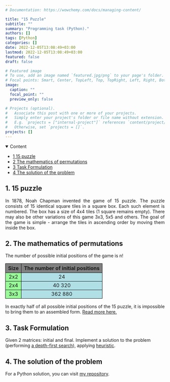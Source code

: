 ```yaml
---
# Documentation: https://wowchemy.com/docs/managing-content/

title: "15 Puzzle"
subtitle: ""
summary: "Programming task (Python)."
authors: []
tags: [Python]
categories: []
date: 2022-12-05T13:08:49+03:00
lastmod: 2022-12-05T13:08:49+03:00
featured: false
draft: false

# Featured image
# To use, add an image named `featured.jpg/png` to your page's folder.
# Focal points: Smart, Center, TopLeft, Top, TopRight, Left, Right, BottomLeft, Bottom, BottomRight.
image:
  caption: ""
  focal_point: ""
  preview_only: false

# Projects (optional).
#   Associate this post with one or more of your projects.
#   Simply enter your project's folder or file name without extension.
#   E.g. `projects = ["internal-project"]` references `content/project/deep-learning/index.md`.
#   Otherwise, set `projects = []`.
projects: []
---
```


<details class="toc-inpage d-print-none  " open="">
<summary class="font-weight-bold">Content</summary>
<nav id="TableOfContents" class="nav flex-column">
<ul>
<li class="nav-item"><a href="#игра_в_15" class="nav-link"><span class="section-num">1</span> 15 puzzle</a></li>
<li class="nav-item"><a href="#формулировка_задачи_15" class="nav-link"><span class="section-num">2</span> The mathematics of permutations</a></li>
<li class="nav-item"><a href="#формулировка_задачи_15" class="nav-link"><span class="section-num">3</span> Task Formulation</a></li>
<li class="nav-item"><a href="#решение_задачи_15" class="nav-link"><span class="section-num">4</span> The solution of the problem</a></li>
</ul>
</nav>
</details>

<h2 id='игра_в_15'><span class="section-num"><b>1</span>. 15 puzzle</b></h2>
<p align="justify">In 1878, Noah Chapman invented the game of 15 puzzle. The puzzle consists of 15 identical square tiles in a square box. Each such element is numbered. The box has a size of 4x4 tiles (1 square remains empty). There may also be other variations of this game 3x3, 5x5 and others. The goal of the game is simple - arrange the tiles in ascending order by moving them inside the box.</p>
<h2 id='математика_перестановок'><span class="section-num"><b>2</span>. The mathematics of permutations</b></h2>
<p align="justify">The number of possible initial positions of the game is n!</p>

<style>
    .heatMap {
        text-align: center;
    }
    .heatMap th {
        background: grey;
        word-wrap: break-word;
        text-align: center;
    }
    td, th {
    	border: 1px solid black;
    }
    .heatMap td:nth-child(1) { background: #98FB98; }
    .heatMap td:nth-child(2) { background: #B0E0E6; }
</style>

<div class="heatMap" style="text-align: center;">

<center>

| Size  | The number of initial positions | 
|:-----:|:-------------------------:|
| 2x2   | 24                        |
| 2x4   | 40 320                    |
| 3x3   | 362 880                   |

</center>

</div>

<p align="justify">In exactly half of all possible initial positions of the 15 puzzle, it is impossible to bring them to an assembled form. <a href="https://mathworld.wolfram.com/15Puzzle.html" target = "_blank">Read more here.</a></p>



<h2 id='формулировка_задачи_15'><span class="section-num"><b>3</span>. Task Formulation</b></h2>

<p>Given 2 matrices: initial and final. Implement a solution to the problem (performing <a href="https://en.wikipedia.org/wiki/Depth-first_search" target = "_blank">a depth-first search</a>), applying <a href="https://ru.wikipedia.org/wiki/Эвристический_алгоритм" target = "_blank">heuristic</a>.</p>

<h2 id='решение_задачи_15'><span class="section-num"><b>4</span>. The solution of the problem</b></h2>
For a Python solution, you can visit <a href="https://github.com/Jexari/intelligent-systems" target = "_blank">my repository</a>. 
